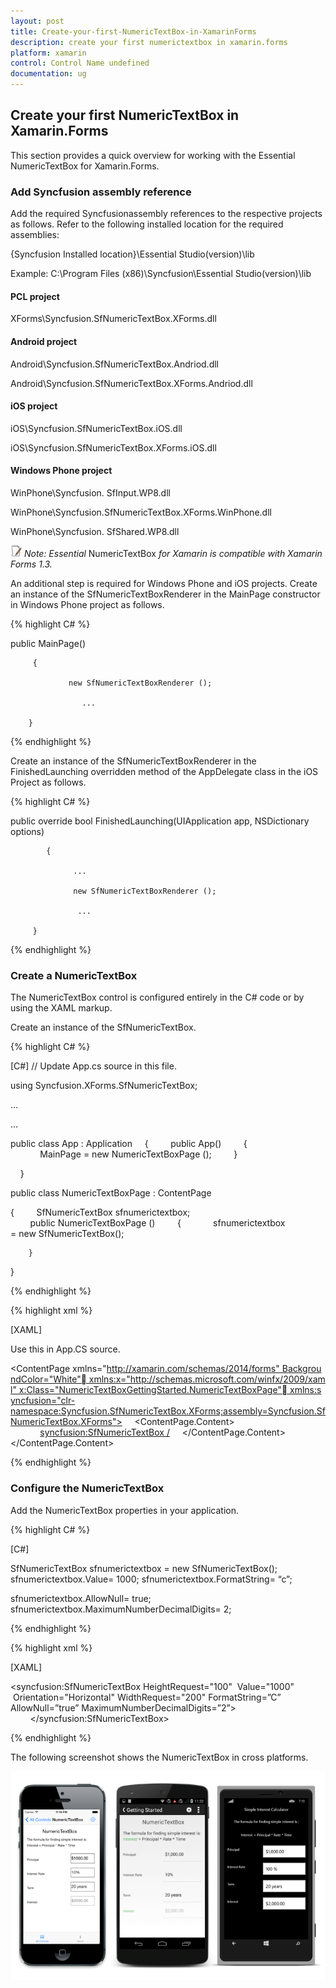 ```yaml
---
layout: post
title: Create-your-first-NumericTextBox-in-XamarinForms
description: create your first numerictextbox in xamarin.forms
platform: xamarin
control: Control Name undefined
documentation: ug
---
```


## Create your first NumericTextBox in Xamarin.Forms

This section provides a quick overview for working with the Essential NumericTextBox for Xamarin.Forms.

### Add Syncfusion assembly reference

Add the required Syncfusionassembly references to the respective projects as follows. Refer to the following installed location for the required assemblies:

{Syncfusion Installed location}\Essential Studio\(version)\lib

Example: C:\Program Files (x86)\Syncfusion\Essential Studio\(version)\lib

#### PCL project

XForms\Syncfusion.SfNumericTextBox.XForms.dll 

#### Android project

Android\Syncfusion.SfNumericTextBox.Andriod.dll

Android\Syncfusion.SfNumericTextBox.XForms.Andriod.dll

#### iOS project

iOS\Syncfusion.SfNumericTextBox.iOS.dll  

iOS\Syncfusion.SfNumericTextBox.XForms.iOS.dll

#### Windows Phone project

WinPhone\Syncfusion. SfInput.WP8.dll

WinPhone\Syncfusion.SfNumericTextBox.XForms.WinPhone.dll

WinPhone\Syncfusion. SfShared.WP8.dll

![](Create-your-first-NumericTextBox-in-XamarinForms_images/Create-your-first-NumericTextBox-in-XamarinForms_img1.jpeg)
_Note: Essential_ NumericTextBox _for Xamarin is compatible with Xamarin Forms 1.3._



An additional step is required for Windows Phone and iOS projects. Create an instance of the SfNumericTextBoxRenderer in the MainPage constructor in Windows Phone project as follows.

{% highlight C# %}  

public MainPage()

       	 {

           		 new SfNumericTextBoxRenderer ();

        		    ...    

     	}
		
{% endhighlight %} 

Create an instance of the SfNumericTextBoxRenderer in the FinishedLaunching overridden method of the AppDelegate class in the iOS Project as follows.

{% highlight C# %}

public override bool FinishedLaunching(UIApplication app, NSDictionary options)

        	{

         		  ...

         		  new SfNumericTextBoxRenderer ();

        		   ...

       	 }

{% endhighlight %} 


### Create a NumericTextBox

The NumericTextBox control is configured entirely in the C# code or by using the XAML markup.

Create an instance of the SfNumericTextBox.

{% highlight C# %}  

[C#]
// Update App.cs source in this file.

using Syncfusion.XForms.SfNumericTextBox;

…

…

public class App : Application
    {
        public App()
        {
            MainPage = new NumericTextBoxPage ();
        }

    }

public class NumericTextBoxPage : ContentPage

{
        SfNumericTextBox sfnumerictextbox;
        public NumericTextBoxPage ()
        {
            sfnumerictextbox = new SfNumericTextBox();

        }

}

{% endhighlight %} 

{% highlight xml %} 

[XAML]

Use this in App.CS source.

<?xml version="1.0" encoding="UTF-8"?>
<ContentPage xmlns="http://xamarin.com/schemas/2014/forms" BackgroundColor="White" xmlns:x="http://schemas.microsoft.com/winfx/2009/xaml" x:Class="NumericTextBoxGettingStarted.NumericTextBoxPage" xmlns:syncfusion="clr-namespace:Syncfusion.SfNumericTextBox.XForms;assembly=Syncfusion.SfNumericTextBox.XForms">
    <ContentPage.Content>
            <syncfusion:SfNumericTextBox />
    </ContentPage.Content>
</ContentPage> </ContentPage.Content>
</ContentPage>

{% endhighlight %}

### Configure the NumericTextBox

Add the NumericTextBox properties in your application.

{% highlight C# %} 

[C#]


SfNumericTextBox sfnumerictextbox = new SfNumericTextBox();
sfnumerictextbox.Value= 1000;
sfnumerictextbox.FormatString= “c”;

sfnumerictextbox.AllowNull= true;
sfnumerictextbox.MaximumNumberDecimalDigits= 2;

 {% endhighlight %} 
 
{% highlight xml %} 

[XAML]

<syncfusion:SfNumericTextBox HeightRequest="100"  Value="1000"  Orientation="Horizontal" WidthRequest="200" FormatString=”C” AllowNull=”true” MaximumNumberDecimalDigits=”2”>
        </syncfusion:SfNumericTextBox> 

{% endhighlight %} 

The following screenshot shows the NumericTextBox in cross platforms.


![](Create-your-first-NumericTextBox-in-XamarinForms_images/Create-your-first-NumericTextBox-in-XamarinForms_img2.png)





